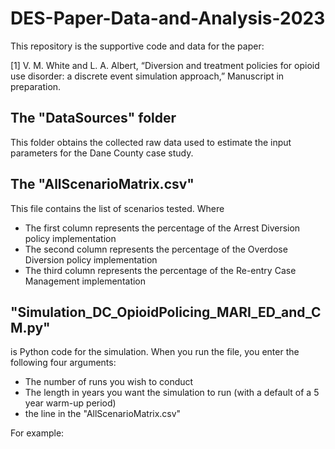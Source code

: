 # DES-Paper-Data-and-Analysis-2023

This repository is the supportive code and data for the paper:

[1] V. M. White and L. A. Albert, “Diversion and treatment policies for opioid use disorder: a discrete event simulation approach,” Manuscript in preparation. 

## The "DataSources" folder
This folder obtains the collected raw data used to estimate the input parameters for the Dane County case study. 

## The "AllScenarioMatrix.csv"
This file contains the list of scenarios tested. Where 
- The first column represents the percentage of the Arrest Diversion policy implementation 
- The second column represents the percentage of the Overdose Diversion policy implementation
- The third column represents the percentage of the Re-entry Case Management implementation

## "Simulation_DC_OpioidPolicing_MARI_ED_and_CM.py"
is Python code for the simulation. When you run the file, you enter the following four arguments:
- The number of runs you wish to conduct
- The length in years you want the simulation to run (with a default of a 5 year warm-up period)
- the line in the "AllScenarioMatrix.csv"

For example:

